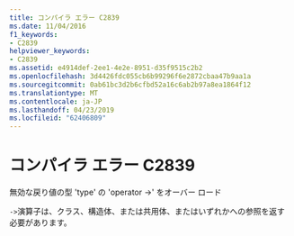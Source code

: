 ```yaml
---
title: コンパイラ エラー C2839
ms.date: 11/04/2016
f1_keywords:
- C2839
helpviewer_keywords:
- C2839
ms.assetid: e4914def-2ee1-4e2e-8951-d35f9515c2b2
ms.openlocfilehash: 3d4426fdc055cb6b99296f6e2872cbaa47b9aa1a
ms.sourcegitcommit: 0ab61bc3d2b6cfbd52a16c6ab2b97a8ea1864f12
ms.translationtype: MT
ms.contentlocale: ja-JP
ms.lasthandoff: 04/23/2019
ms.locfileid: "62406809"
---
```

# <a name="compiler-error-c2839"></a>コンパイラ エラー C2839

無効な戻り値の型 'type' の 'operator ->' をオーバー ロード

`->`演算子は、クラス、構造体、または共用体、またはいずれかへの参照を返す必要があります。